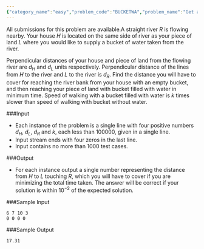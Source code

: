 ```yaml
---
{"category_name":"easy","problem_code":"BUCKETWA","problem_name":"Get a Bucket of Water","languages_supported":{"0":"C","1":"CPP14","2":"JAVA","3":"PYTH","4":"PYTH 3.6","5":"PYPY","6":"CS2","7":"PAS fpc","8":"PAS gpc","9":"RUBY","10":"PHP","11":"GO","12":"NODEJS","13":"HASK","14":"rust","15":"SCALA","16":"swift","17":"D","18":"PERL","19":"FORT","20":"WSPC","21":"ADA","22":"CAML","23":"ICK","24":"BF","25":"ASM","26":"CLPS","27":"PRLG","28":"ICON","29":"SCM qobi","30":"PIKE","31":"ST","32":"NICE","33":"LUA","34":"BASH","35":"NEM","36":"LISP sbcl","37":"LISP clisp","38":"SCM guile","39":"JS","40":"ERL","41":"TCL","42":"kotlin","43":"PERL6","44":"TEXT","45":"SCM chicken","46":"PYP3","47":"CLOJ","48":"COB","49":"FS"},"max_timelimit":1,"source_sizelimit":50000,"problem_author":"admin3","problem_tester":null,"date_added":"20-12-2018","tags":{"0":"admin3"},"time":{"view_start_date":1545503400,"submit_start_date":1545503400,"visible_start_date":1545503400,"end_date":1735669800},"is_direct_submittable":false,"layout":"problem"}
---
```

<span class="solution-visible-txt">All submissions for this problem are available.</span>A straight river $R$ is flowing nearby. Your house $H$ is located on the same side of river as your piece of land $L$ where you would like to supply a bucket of water taken from the river. 

Perpendicular distances of your house and piece of land from the flowing river are $d_H$ and $d_L$ units respectively. Perpendicular distance of the lines from $H$ to the river and $L$ to the river is $d_R$. Find the distance you will have to cover for reaching the river bank from your house with an empty bucket, and then reaching your piece of land with bucket filled with water in minimum time. Speed of walking with a bucket filled with water is $k$ times slower than speed of walking with bucket without water.

###Input
- Each instance of the problem is a single line with four positive numbers $d_H$, $d_L$, $d_R$ and $k$, each less than 100000, given in a single line. 
- Input stream ends with four zeros in the last line. 
- Input contains no more than 1000 test cases.

###Output 
- For each instance output a single number representing the distance from $H$ to $L$ touching $R$, which you will have to cover if you are minimizing the total time taken. The answer will be correct if your solution is within $10^{-2}$ of the expected solution.

###Sample Input
```
6 7 10 3
0 0 0 0
```

###Sample Output
```
17.31
```